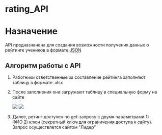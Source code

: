 # rating_API
<h1> Назначение </h1>
	<p>API предназначена для создания возможности получения данных о рейтинге учеников в формате <a href="https://www.json.org/">JSON</a></p>
	<h2>Алгоритм работы c API</h2>
	<ol>
		<li>
			<p>Работники ответственные за составление рейтинга заполняют таблицу в формате .xlsx</p>
		</li>
		<li>
			<p>После заполнения они загружают таблицу в специальную форму на сайте</p>
			<img src="https://downloader.disk.yandex.ru/preview/152af14f11e03b6aebc6e8d95b07ebd23d22042b609cff292cb34a30eca0e3c4/5c46f18b/enDafUgLP-2oQnEhpocgdBnaAV_VHvKrPF4X3aTxrmVuH1FV30yr58IrsX9jEnvC4EcUnlZSz0xtgOcMU6enLw%3D%3D?uid=0&filename=1.png&disposition=inline&hash=&limit=0&content_type=image%2Fpng&tknv=v2&size=807x892">
<img src="https://4.downloader.disk.yandex.ru/preview/66d3adb2d9e6f85bd9774dc48a3ea9052a420e89a6dffdefa75467d39ed9709e/inf/H5vpbfuBuS39EiQH7y7UB_C7_IWiaY1HmAREL8v40xK9Q1bxNmuda4Ul5KYWUXz6wNpHmSmoUgE5TcOAkNxLNQ%3D%3D?uid=20109010&filename=2019-01-22_08-48-55%20%282%29.png&disposition=inline&hash=&limit=0&content_type=image%2Fpng&tknv=v2&size=787x892">
		</li>
		<li>
			<p>Далее, ретинг доступен по get-запросу с двумя параметрами 1) ФИО 2) ключ (секретный ключ для ограничения доступа к сайту). Запрос осуществлется сайтом "Лидер"</p>
		</li>
	</ol>
